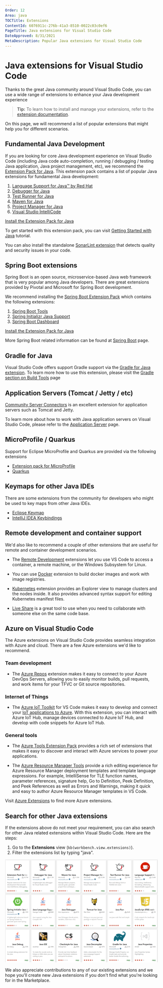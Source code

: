 ```yaml
---
Order: 12
Area: java
TOCTitle: Extensions
ContentId: 6076911c-276b-41a3-8510-0022c03c0ef6
PageTitle: Java extensions for Visual Studio Code
DateApproved: 8/31/2021
MetaDescription: Popular Java extensions for Visual Studio Code
---
```

# Java extensions for Visual Studio Code

Thanks to the great Java community around Visual Studio Code, you can use a wide range of extensions to enhance your Java development experience

> **Tip:** To learn how to install and manage your extensions, refer to the [extension documentation](/docs/editor/extension-marketplace.md).

On this page, we will recommend a list of popular extensions that might help you for different scenarios.

## Fundamental Java Development

If you are looking for core Java development experience on Visual Studio Code (including Java code auto-completion, running / debugging / testing Java application, Java project management, etc), we recommend the [Extension Pack for Java](https://marketplace.visualstudio.com/items?itemName=vscjava.vscode-java-pack). This extension pack contains a list of popular Java extensions for fundamental Java development:

1. [Language Support for Java™ by Red Hat](https://marketplace.visualstudio.com/items?itemName=redhat.java)
2. [Debugger for Java](https://marketplace.visualstudio.com/items?itemName=vscjava.vscode-java-debug)
3. [Test Runner for Java](https://marketplace.visualstudio.com/items?itemName=vscjava.vscode-java-test)
4. [Maven for Java](https://marketplace.visualstudio.com/items?itemName=vscjava.vscode-maven)
5. [Project Manager for Java](https://marketplace.visualstudio.com/items?itemName=vscjava.vscode-java-dependency)
6. [Visual Studio IntelliCode](https://marketplace.visualstudio.com/items?itemName=VisualStudioExptTeam.vscodeintellicode)

<a class="tutorial-install-extension-btn" href="vscode:extension/vscjava.vscode-java-pack">Install the Extension Pack for Java</a>

To get started with this extension pack, you can visit [Getting Started with Java](/docs/java/java-tutorial) tutorial.

You can also install the standalone [SonarLint extension](https://marketplace.visualstudio.com/items?itemName=SonarSource.sonarlint-vscode) that detects quality and security issues in your code.

## Spring Boot extensions

Spring Boot is an open source, microservice-based Java web framework that is very popular among Java developers. There are great extensions provided by Pivotal and Microsoft for Spring Boot development.

We recommend installing the [Spring Boot Extension Pack](https://marketplace.visualstudio.com/items?itemName=Pivotal.vscode-boot-dev-pack) which contains the following extensions:

1. [Spring Boot Tools](https://marketplace.visualstudio.com/items?itemName=Pivotal.vscode-spring-boot)
2. [Spring Initializr Java Support](https://marketplace.visualstudio.com/items?itemName=vscjava.vscode-spring-initializr)
3. [Spring Boot Dashboard](https://marketplace.visualstudio.com/items?itemName=vscjava.vscode-spring-boot-dashboard)

<a class="tutorial-install-extension-btn" href="vscode:extension/Pivotal.vscode-boot-dev-pack">Install the Extension Pack for Java</a>

More Spring Boot related information can be found at [Spring Boot](/docs/java/java-spring-boot) page.

## Gradle for Java

Visual Studio Code offers support Gradle support via the [Gradle for Java extension](https://marketplace.visualstudio.com/items?itemName=vscjava.vscode-gradle). To learn more how to use this extension, please visit the [Gradle section on Build Tools](/docs/java/java-build#_gradle) page

## Application Servers (Tomcat / Jetty / etc)

[Community Server Connectors](https://marketplace.visualstudio.com/items?itemName=redhat.vscode-community-server-connector) is an excellent extension for application servers such as Tomcat and Jetty.

To learn more about how to work with Java application servers on Visual Studio Code, please refer to the [Application Server](/docs/java/java-tomcat-jetty) page.

## MicroProfile / Quarkus

Support for Eclipse MicroProfile and Quarkus are provided via the following extensions

- [Extension pack for MicroProfile](https://marketplace.visualstudio.com/items?itemName=MicroProfile-Community.vscode-microprofile-pack)
- [Quarkus](https://marketplace.visualstudio.com/items?itemName=redhat.vscode-quarkus)

## Keymaps for other Java IDEs

There are some extensions from the community for developers who might be used to key maps from other Java IDEs.

- [Eclipse Keymap](https://marketplace.visualstudio.com/items?itemName=alphabotsec.vscode-eclipse-keybindings)
- [IntelliJ IDEA Keybindings](https://marketplace.visualstudio.com/items?itemName=k--kato.intellij-idea-keybindings)

## Remote development and container support

We'd also like to recommend a couple of other extensions that are useful for remote and container development scenarios.

- The [Remote Development](/docs/remote/remote-overview.md) extensions let you use VS Code to access a container, a remote machine, or the Windows Subsystem for Linux.

- You can use [Docker](https://marketplace.visualstudio.com/items?itemName=ms-azuretools.vscode-docker) extension to build docker images and work with image registries.

- [Kubernetes](https://marketplace.visualstudio.com/items?itemName=ms-kubernetes-tools.vscode-kubernetes-tools) extension provides an Explorer view to manage clusters and the nodes inside. It also provides advanced syntax support for editing Kubernetes manifest files.

- [Live Share](https://marketplace.visualstudio.com/items?itemName=MS-vsliveshare.vsliveshare) is a great tool to use when you need to collaborate with someone else on the same code base.

## Azure on Visual Studio Code

The Azure extensions on Visual Studio Code provides seamless integration with Azure and cloud. There are a few Azure extensions we'd like to recommend.

### Team development

* The [Azure Repos](https://marketplace.visualstudio.com/items?itemName=ms-vsts.team) extension makes it easy to connect to your Azure DevOps Servers, allowing you to easily monitor builds, pull requests, and work items for your TFVC or Git source repositories.

### Internet of Things

* The [Azure IoT Toolkit](https://marketplace.visualstudio.com/items?itemName=vsciot-vscode.azure-iot-toolkit) for VS Code makes it easy to develop and connect your [IoT applications to Azure](https://docs.microsoft.com//azure/index#pivot=services&panel=iot). With this extension, you can interact with Azure IoT Hub, manage devices connected to Azure IoT Hub, and develop with code snippets for Azure IoT Hub.

### General tools

* The [Azure Tools Extension Pack](https://marketplace.visualstudio.com/items?itemName=ms-vscode.vscode-node-azure-pack) provides a rich set of extensions that makes it easy to discover and interact with Azure services to power your applications.

* The [Azure Resource Manager Tools](https://marketplace.visualstudio.com/items?itemName=msazurermtools.azurerm-vscode-tools) provide a rich editing experience for Azure Resource Manager deployment templates and template language expressions. For example, IntelliSense for TLE function names, parameter references, signature help, Go to Definition, Peek Definition, and Peek References as well as Errors and Warnings, making it quick and easy to author Azure Resource Manager templates in VS Code.

Visit [Azure Extensions](/docs/azure/extensions.md) to find more Azure extensions.

## Search for other Java extensions

If the extensions above do not meet your requirement, you can also search for other Java related extensions within Visual Studio Code. Here are the steps:

1. Go to the **Extensions** view (`kb(workbench.view.extensions)`).
2. Filter the extensions list by typing "java".

![Java Extensions](images/extensions/extensions.png)

We also appreciate contributions to any of our existing extensions and we hope you'll create new Java extensions if you don't find what you're looking for in the Marketplace.
